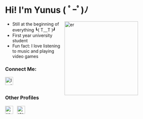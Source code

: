# Hi! I'm Yunus  ( ﾟｰﾟ)ﾉ
<img align="right" alt="er" width="240px" src="https://github.com/yunusense/yunusense/blob/main/er.png" style="padding-right:70px;" />

-  Still at the beginning of everything ┗( T﹏T )┛
-  First year university student
-  Fun fact: I love listening to music and playing video games

### Connect Me:
[<img align="left" alt="Instagram" width="26px" src="https://github.com/yunusense/yunusense/blob/main/inst.png" style="padding-right:10px;" />](https://www.instagram.com/yunusensei/)
<br/> 
<br/>
### Other Profiles

[<img align="left" alt="spotify" width="26px" src="https://github.com/yunusense/yunusense/blob/main/spoti.png" style="padding-right:10px;" />](https://open.spotify.com/user/lofyapzdlplh8xpsjwckc867e?si=051dad1a6006415b)
&nbsp;&nbsp;&nbsp;&nbsp;
[<img align="left" alt="steam" width="26px" src="https://github.com/yunusense/yunusense/blob/main/steam.png" style="padding-right:10px;" />](https://steamcommunity.com/profiles/76561199116042561/)
